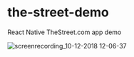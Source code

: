 # the-street-demo
React Native TheStreet.com app demo

![screenrecording_10-12-2018 12-06-37](https://user-images.githubusercontent.com/10791045/46881891-d6062a80-ce1a-11e8-84fa-f443c1ba5b1f.gif)
